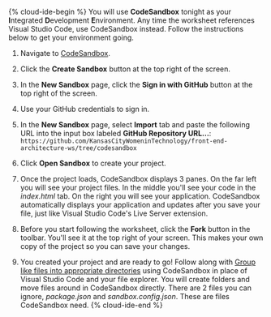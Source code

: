 {% cloud-ide-begin %}
You will use **CodeSandbox** tonight as your **I**ntegrated **D**evelopment **E**nvironment. Any time the worksheet references Visual Studio Code, use CodeSandbox instead.
Follow the instructions below to get your environment going.

1. Navigate to [CodeSandbox](https://codesandbox.io/).

1. Click the **Create Sandbox** button at the top right of the screen.

1. In the **New Sandbox** page, click the **<span class="octicon octicon-mark-github"></span> Sign in with GitHub** button at the top right of the screen.

1. Use your GitHub credentials to sign in.

1. In the **New Sandbox** page, select **Import** tab and paste the following URL into the input box labeled **GitHub Repository URL...**: 
`https://github.com/KansasCityWomeninTechnology/front-end-architecture-ws/tree/codesandbox`

1. Click **Open Sandbox** to create your project.

1. Once the project loads, CodeSandbox displays 3 panes. On the far left you will see your project files. In the middle you'll see your code in the _index.html_ tab. On the right you will see your application. CodeSandbox automatically displays your application and updates after you save your file, just like Visual Studio Code's Live Server extension.

1. Before you start following the worksheet, click the **<span class="octicon octicon-repo-forked"></span> Fork** button in the toolbar. You'll see it at the top right of your screen. This makes your own copy of the project so you can save your changes.

1. You created your project and are ready to go! Follow along with [Group like files into appropriate directories](?id=group) using CodeSandbox in place of Visual Studio Code and your file explorer. You will create folders and move files around in CodeSandbox directly. There are 2 files you can ignore, _package.json_ and _sandbox.config.json_. These are files CodeSandbox need.
{% cloud-ide-end %}